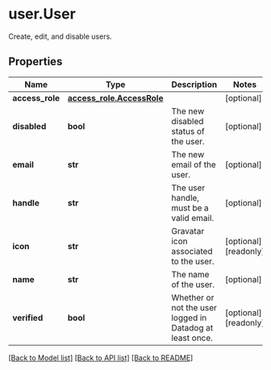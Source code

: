 # user.User

Create, edit, and disable users.
## Properties
Name | Type | Description | Notes
------------ | ------------- | ------------- | -------------
**access_role** | [**access_role.AccessRole**](AccessRole.md) |  | [optional] 
**disabled** | **bool** | The new disabled status of the user. | [optional] 
**email** | **str** | The new email of the user. | [optional] 
**handle** | **str** | The user handle, must be a valid email. | [optional] 
**icon** | **str** | Gravatar icon associated to the user. | [optional] [readonly] 
**name** | **str** | The name of the user. | [optional] 
**verified** | **bool** | Whether or not the user logged in Datadog at least once. | [optional] [readonly] 

[[Back to Model list]](../README.md#documentation-for-models) [[Back to API list]](../README.md#documentation-for-api-endpoints) [[Back to README]](../README.md)


